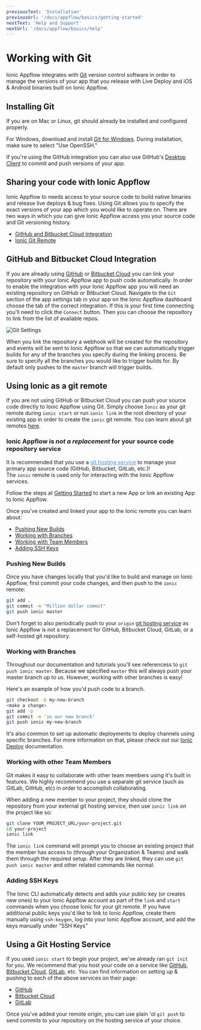 ```yaml
---
previousText: 'Installation'
previousUrl: '/docs/appflow/basics/getting-started'
nextText: 'Help and Support'
nextUrl: '/docs/appflow/basics/help'
---
```


# Working with Git

Ionic Appflow integrates with [Git](https://git-scm.com/book/en/v2/Getting-Started-About-Version-Control)
version control software in order to manage the versions of your app that you release with Live Deploy
and iOS & Android binaries built on Ionic Appflow.

## Installing Git
If you are on Mac or Linux, git should already be installed and configured properly.

For Windows, download and install [Git for Windows](https://git-scm.com/download/win).
During installation, make sure to select "Use OpenSSH."

If you're using the GitHub integration you can also use GitHub's [Desktop Client](https://desktop.github.com/)
to commit and push versions of your app.

## Sharing your code with Ionic Appflow

Ionic Appflow to needs access to your source code to build native binaries and release live deploys & bug fixes.
Using Git allows you to specify the exact versions of your app which you would like to operate on.
There are two ways in which you can give Ionic Appflow access you your source code and Git versioning history.

* [GitHub and Bitbucket Cloud Integration](#github-and-bitbucket-cloud-integration)
* [Ionic Git Remote](#using-ionic-as-a-git-remote)


## GitHub and Bitbucket Cloud Integration

If you are already using [GitHub](https://github.com/) or [Bitbucket Cloud](https://bitbucket.org/)
you can link your repository with your Ionic Appflow app to push code automatically.
In order to enable the integration with your Ionic Appflow app you will need an existing repository on
GitHub or Bitbucket Cloud. Navigate to the `Git` section of the app settings tab in your app on the
Ionic Appflow dashboard choose the tab of the correct integration. If this is your first time connecting
you'll need to click the `Connect` button. Then you can choose the repository to link from the list of available repos.

![Git Settings](/docs/assets/img/appflow/github-connect-app.png)

When you link the repository a webhook will be created for the repository
and events will be sent to Ionic Appflow so that we can automatically trigger builds
for any of the branches you specify during the linking process.
Be sure to specify all the branches you would like to trigger builds for.
By default only pushes to the `master` branch will trigger builds.

## Using Ionic as a git remote

If you are not using GitHub or Bitbucket Cloud you can push your source code directly to Ionic Appflow using Git.
Simply choose `Ionic` as your git remote during `ionic start` or run `ionic link` in the root directory of your existing app
in order to create the `ionic` git remote.
You can learn about git remotes [here](https://git-scm.com/book/en/v2/Git-Basics-Working-with-Remotes).

<div class="alert alert-warning" role="alert">
  <h3>Ionic Appflow is <i>not a replacement</i> for your source code repository service</h3>
  It is recommended that you use a <a href="/docs/appflow/basics/git#using-a-git-hosting-service" style="color: #4a8bfc;">git hosting service</a>
  to manage your primary app source code (GitHub, Bitbucket,  GitLab, etc.)!
  <br />The <code>ionic</code> remote is used only for interacting with the Ionic Appflow services.
</div>

Follow the steps at [Getting Started](/docs/appflow/getting-started.html) to start a new App or
link an existing App to Ionic Appflow.

Once you've created and linked your app to the Ionic remote you can learn about:

* [Pushing New Builds](#pushing-new-builds)
* [Working with Branches](#working-with-branches)
* [Working with Team Members](#working-with-other-team-members)
* [Adding SSH Keys](#adding-ssh-keys)

### Pushing New Builds

Once you have changes locally that you'd like to build and manage on Ionic Appflow,
first commit your code changes, and then push to the `ionic` remote:

```bash
git add .
git commit -m "Million dollar commit"
git push ionic master
```

Don't forget to also periodically push to your `origin` [git hosting service](#using-a-git-hosting-service)
as Ionic Appflow is not a replacement for GitHub, Bitbucket Cloud, GitLab, or a self-hosted git repository.

### Working with Branches

Throughout our documentation and tutorials you'll see referencess to `git push ionic master`.
Because we specified `master` this will always push your master branch up to us.
However, working with other branches is easy!

Here's an example of how you'd push code to a branch.

```bash
git checkout -b my-new-branch
<make a change>
git add -p
git commit -m 'in our new branch'
git push ionic my-new-branch
```

It's also common to set up automatic deployments to deploy channels using specific branches.
For more information on that, please check out our [Ionic Deploy](/docs/appflow/deploy) documentation.

### Working with other Team Members

Git makes it easy to collaborate with other team members using it's built in features. We highly recommend you use a separate git service (such as GitLab, GitHub, etc) in order to accomplish collaborating.

When adding a new member to your project, they should clone the repository from your external git hosting service, then use `ionic link` on the project like so:

```bash
git clone YOUR_PROJECT_URL/your-project.git
cd your-project
ionic link
```

The `ionic link` command will prompt you to choose an existing project that the member
has access to (through your Organization & Teams) and walk them through the required setup.
After they are linked, they can use `git push ionic master` and other related commands like normal.

### Adding SSH Keys

The Ionic CLI automatically detects and adds your public key (or creates new ones) to your
Ionic Appflow account as part of the `link` and `start` commands when you choose Ionic for your git remote.
If you have additional public keys you'd like to link to Ionic Appflow, create them manually using `ssh-keygen`,
log into your Ionic Appflow account, and add the keys manually under "SSH Keys"

## Using a Git Hosting Service

If you used `ionic start` to begin your project, we've already ran `git init` for you.
We recommend that you host your code on a service like [GitHub](https://github.com/),
[Bitbucket Cloud](https://bitbucket.org/), [GitLab](https://gitlab.com), etc.
You can find information on setting up & pushing to each of the above services on their page:

* [GitHub](https://help.github.com/articles/adding-an-existing-project-to-github-using-the-command-line/)
* [Bitbucket Cloud](https://confluence.atlassian.com/bitbucket/repository-setup-877174034.html)
* [GitLab](https://docs.gitlab.com/ce/gitlab-basics/create-project.html)

Once you've added your remote origin, you can use plain 'ol `git push` to send commits to your
repository on the hosting service of your choice.
